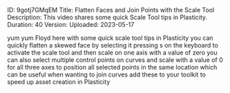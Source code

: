 ID: 9gotj7GMqEM
Title: Flatten Faces and Join Points with the Scale Tool
Description: This video shares some quick Scale Tool tips in Plasticity.
Duration: 40
Version: 
Uploaded: 2023-05-17

yum yum Floyd here with some quick scale
tool tips in Plasticity you can quickly
flatten a skewed face by selecting it
pressing s on the keyboard to activate
the scale tool and then scale on one
axis with a value of zero you can also
select multiple control points on curves
and scale with a value of 0 for all
three axes to position all selected
points in the same location which can be
useful when wanting to join curves add
these to your toolkit to speed up asset
creation in Plasticity